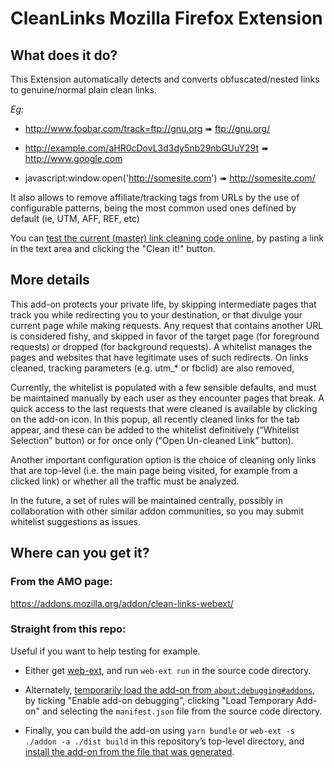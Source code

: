 # CleanLinks Mozilla Firefox Extension

## What does it do?
This Extension automatically detects and converts obfuscated/nested links to genuine/normal plain clean links.

_Eg:_

- <http://www.foobar.com/track=ftp://gnu.org> ➠ <ftp://gnu.org/>

- <http://example.com/aHR0cDovL3d3dy5nb29nbGUuY29t> ➠ <http://www.google.com>

- javascript:window.open('http://somesite.com') ➠ <http://somesite.com/>

It also allows to remove affiliate/tracking tags from URLs by the use of configurable patterns, being the most common used ones defined by default (ie, UTM, AFF, REF, etc)

You can [test the current (master) link cleaning code online](https://cimbali.github.io/CleanLinks/), by pasting a link in the text area and clicking the "Clean it!" button.

## More details

This add-on protects your private life, by skipping intermediate pages that track you while redirecting you to your destination, or that divulge your current page while making requests. Any request that contains another URL is considered fishy, and skipped in favor of the target page (for foreground requests) or dropped (for background requests). A whitelist manages the pages and websites that have legitimate uses of such redirects. On links cleaned, tracking parameters (e.g. utm_* or fbclid) are also removed,


Currently, the whitelist is populated with a few sensible defaults, and must be maintained manually by each user as they encounter pages that break. A quick access to the last requests that were cleaned is available by clicking on the add-on icon. In this popup, all recently cleaned links for the tab appear, and these can be added to the whitelist definitively (“Whitelist Selection” button) or for once only (“Open Un-cleaned Link” button).

Another important configuration option is the choice of cleaning only links that are top-level (i.e. the main page being visited, for example from a clicked link) or whether all the traffic must be analyzed.


In the future, a set of rules will be maintained centrally, possibly in collaboration with other similar addon communities, so you may submit whitelist suggestions as issues.

## Where can you get it?
### From the AMO page:

<https://addons.mozilla.org/addon/clean-links-webext/>

### Straight from this repo:

Useful if you want to help testing for example.

- Either get [web-ext](https://developer.mozilla.org/en-US/Add-ons/WebExtensions/Getting_started_with_web-ext), and run `web-ext run` in the source code directory.

- Alternately, [temporarily load the add-on from `about:debugging#addons`](https://developer.mozilla.org/en-US/Add-ons/WebExtensions/Temporary_Installation_in_Firefox), by ticking "Enable add-on debugging", clicking "Load Temporary Add-on" and selecting the `manifest.json` file from the source code directory.

- Finally, you can build the add-on using `yarn bundle` or `web-ext -s ./addon -a ./dist build` in this repository’s top-level directory, and [install the add-on from the file that was generated](https://developer.mozilla.org/en-US/docs/Mozilla/Add-ons/WebExtensions/Distribution_options/Sideloading_add-ons#Using_Install_Add-on_From_File).
